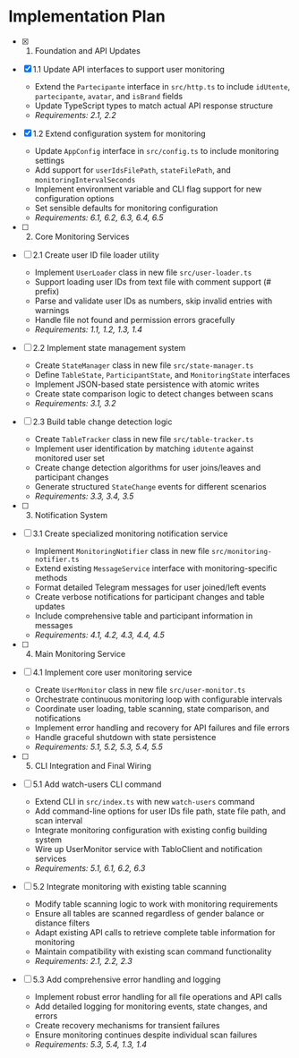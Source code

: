 # Implementation Plan

- [x] 1. Foundation and API Updates





- [x] 1.1 Update API interfaces to support user monitoring


  - Extend the `Partecipante` interface in `src/http.ts` to include `idUtente`, `partecipante`, `avatar`, and `isBrand` fields
  - Update TypeScript types to match actual API response structure
  - _Requirements: 2.1, 2.2_

- [x] 1.2 Extend configuration system for monitoring


  - Update `AppConfig` interface in `src/config.ts` to include monitoring settings
  - Add support for `userIdsFilePath`, `stateFilePath`, and `monitoringIntervalSeconds`
  - Implement environment variable and CLI flag support for new configuration options
  - Set sensible defaults for monitoring configuration
  - _Requirements: 6.1, 6.2, 6.3, 6.4, 6.5_

- [ ] 2. Core Monitoring Services
- [ ] 2.1 Create user ID file loader utility
  - Implement `UserLoader` class in new file `src/user-loader.ts`
  - Support loading user IDs from text file with comment support (# prefix)
  - Parse and validate user IDs as numbers, skip invalid entries with warnings
  - Handle file not found and permission errors gracefully
  - _Requirements: 1.1, 1.2, 1.3, 1.4_

- [ ] 2.2 Implement state management system
  - Create `StateManager` class in new file `src/state-manager.ts`
  - Define `TableState`, `ParticipantState`, and `MonitoringState` interfaces
  - Implement JSON-based state persistence with atomic writes
  - Create state comparison logic to detect changes between scans
  - _Requirements: 3.1, 3.2_

- [ ] 2.3 Build table change detection logic
  - Create `TableTracker` class in new file `src/table-tracker.ts`
  - Implement user identification by matching `idUtente` against monitored user set
  - Create change detection algorithms for user joins/leaves and participant changes
  - Generate structured `StateChange` events for different scenarios
  - _Requirements: 3.3, 3.4, 3.5_

- [ ] 3. Notification System
- [ ] 3.1 Create specialized monitoring notification service
  - Implement `MonitoringNotifier` class in new file `src/monitoring-notifier.ts`
  - Extend existing `MessageService` interface with monitoring-specific methods
  - Format detailed Telegram messages for user joined/left events
  - Create verbose notifications for participant changes and table updates
  - Include comprehensive table and participant information in messages
  - _Requirements: 4.1, 4.2, 4.3, 4.4, 4.5_

- [ ] 4. Main Monitoring Service
- [ ] 4.1 Implement core user monitoring service
  - Create `UserMonitor` class in new file `src/user-monitor.ts`
  - Orchestrate continuous monitoring loop with configurable intervals
  - Coordinate user loading, table scanning, state comparison, and notifications
  - Implement error handling and recovery for API failures and file errors
  - Handle graceful shutdown with state persistence
  - _Requirements: 5.1, 5.2, 5.3, 5.4, 5.5_

- [ ] 5. CLI Integration and Final Wiring
- [ ] 5.1 Add watch-users CLI command
  - Extend CLI in `src/index.ts` with new `watch-users` command
  - Add command-line options for user IDs file path, state file path, and scan interval
  - Integrate monitoring configuration with existing config building system
  - Wire up UserMonitor service with TabloClient and notification services
  - _Requirements: 5.1, 6.1, 6.2, 6.3_

- [ ] 5.2 Integrate monitoring with existing table scanning
  - Modify table scanning logic to work with monitoring requirements
  - Ensure all tables are scanned regardless of gender balance or distance filters
  - Adapt existing API calls to retrieve complete table information for monitoring
  - Maintain compatibility with existing scan command functionality
  - _Requirements: 2.1, 2.2, 2.3_

- [ ] 5.3 Add comprehensive error handling and logging
  - Implement robust error handling for all file operations and API calls
  - Add detailed logging for monitoring events, state changes, and errors
  - Create recovery mechanisms for transient failures
  - Ensure monitoring continues despite individual scan failures
  - _Requirements: 5.3, 5.4, 1.3, 1.4_